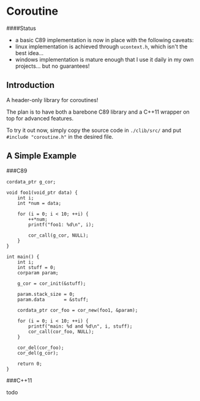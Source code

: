 Coroutine
=========

####Status

* a basic C89 implementation is now in place with the following caveats:
* linux implementation is achieved through `ucontext.h`, which isn't the best idea...
* windows implementation is mature enough that I use it daily in my own projects... but no guarantees!

Introduction
------------

A header-only library for coroutines!

The plan is to have both a barebone C89 library and
a C++11 wrapper on top for advanced features.

To try it out now, simply copy the source code in `./clib/src/` and
put `#include "coroutine.h"` in the desired file.

A Simple Example
----------------

###C89

    cordata_ptr g_cor;
    
    void foo1(void_ptr data) {
        int i;
        int *num = data;
    
        for (i = 0; i < 10; ++i) {
            ++*num;
            printf("foo1: %d\n", i);
    
            cor_call(g_cor, NULL);
        }
    }
    
    int main() {
        int i;
        int stuff = 0;
        corparam param;
    
        g_cor = cor_init(&stuff);
    
        param.stack_size = 0;
        param.data       = &stuff;
    
        cordata_ptr cor_foo = cor_new(foo1, &param);
        
        for (i = 0; i < 10; ++i) {
            printf("main: %d and %d\n", i, stuff);
            cor_call(cor_foo, NULL);
        }
    
        cor_del(cor_foo);
        cor_del(g_cor);
    
        return 0;
    }
    
###C++11

todo
